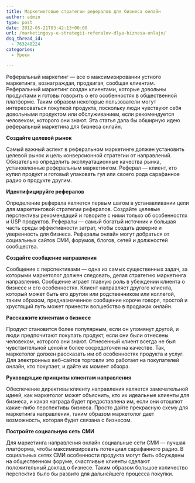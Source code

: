 ```yaml
---
title: Маркетинговые стратегии рефералов для бизнеса онлайн
author: admin
type: post
date: 2012-05-21T03:42:13+00:00
url: /marketingovy-e-strategii-referalov-dlya-biznesa-onlajn/
dsq_thread_id:
  - 763248224
categories:
  - Уроки

---
```

Реферальный маркетинг &#8212; все о максимизировании устного маркетинга, вознаграждая, продвигая, сообщая клиентам. Реферальный маркетинг создан клиентами, которые довольны продуктами и готовы говорить о его особенностях в общественной платформе. Таким образом некоторые пользователи могут интересоваться покупкой продукта, поскольку люди чувствуют себя довольными продуктом или обслуживанием, если рекомендуется человеком, которого они знают. Эта статья дала бы обширную идею реферальный маркетина для бизнеса онлайн.

**Создайте целевой рынок**

Самый важный аспект в реферальном маркетинге должен установить целевой рынок и цель конверсионной стратегии от направлений. Обязательно определить эксплуатационные качества рынка, установленные реферальным маркетингом. Реферал &#8212; клиент, кто купил продукт и готовый упаковать гул или своего рода сарафанное радио о продукте другим.

**Идентифицируйте рефералов**

Определение реферала является первым шагом в устанавливании цели для маркетинговой стратегии рефералов. Создайте целевые перспективы рекомендаций и говорите с ними только об особенностях и USP продуктов. Рефералы &#8212; самый богатый источник и большая часть среды эффективности затрат, чтобы создать доверие и уверенность для бизнеса. Рефералы онлайн могут добраться от социальных сайтов СМИ, форумов, блогов, сетей и должностей сообщества.

**Создайте сообщение направления**

Сообщение с перспективами &#8212; одна из самых существенных задач, за которыми маркетолог должен следовать, делая стратегию маркетинга направления. Сообщение играет главную роль в убеждении клиента о бизнесе и его особенностях. Клиент направляет другого клиента, который может быть его другом или родственником или коллегой, таким образом, предназначенное сообщение короче говоря, простой и хрустящий путь может принести волшебство в продажах онлайн.

**Расскажите клиентам о бизнесе**

Продукт становится более популярным, если он упомянут другой, и люди предпочитают покупать продукт, если они были отнесены человеком, которого они знают. Отнесенный клиент всегда не был чувствительной ценой и более сосредоточен на качестве. Так, маркетолог должен рассказать им об особенностях продукта и услуг. Для электронных веб-сайтов торговли это работает на покупателей онлайн, кто покупает, и дайте их момент обзора.

**Руководящие принципы клиентам направления**

Обеспечение директивы клиенту направления является замечательной идеей, как маркетолог может объяснить, кто их идеальные клиенты для бизнеса, и какая награда будет предоставлена им, если они отошлют какие-либо перспективы бизнеса. Просто дайте прекрасную схему для маркетинга направления, таким образом маркетолог дает возможность, которая будет связана с бизнесом.

**Постройте социальную сеть СМИ**

Для маркетинга направления онлайн социальные сети СМИ &#8212; лучшая платформа, чтобы максимизировать потенциал сарафанного радио. В социальных сетях СМИ особенности продукта могут быть обсуждены на общественном форуме, счастливые клиенты сделают положительный доклад о бизнесе. Таким образом большое количество перспектив было бы развито для дальнейшего процесса покупки.